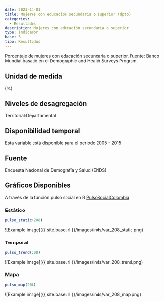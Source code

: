```yaml
---
date: 2023-11-01
title: Mujeres con educación secundaria o superior (dpto)
categories:
  - Resultados
description: Mujeres con educación secundaria o superior
type: Indicador
base: 3
tipo: Resultados
--- 
```


Porcentaje de mujeres con educación secundaria o superior.
Fuente: Banco Mundial basado en el Demographic and Health Surveys Program.

## Unidad de medida
(%)

## Niveles de desagregación
Territorial:Departamental

## Disponibilidad temporal
Esta variable está disponible para el periodo 2005 - 2015

## Fuente
Encuesta Nacional de Demografía y Salud (ENDS)

## Gráficos Disponibles

A través de la función pulso social en R [PulsoSocialColombia](https://github.com/pulsosocialcolombia/PulsoSocialColombia)

### Estático

``` R
pulso_static(208)
```

![Example image]({{ site.baseurl }}/images/inds/var_208_static.png)

### Temporal

``` R
pulso_trend(208)
```

![Example image]({{ site.baseurl }}/images/inds/var_208_trend.png)

### Mapa

``` R
pulso_map(208)
```

![Example image]({{ site.baseurl }}/images/inds/var_208_map.png)